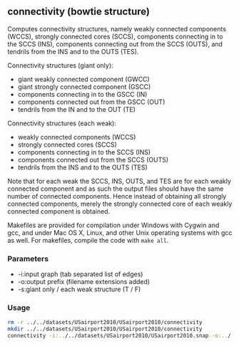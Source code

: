 connectivity (bowtie structure)
-------------------------------

Computes connectivity structures, namely weakly connected components (WCCS),
strongly connected cores (SCCS), components connecting in to the SCCS
(INS), components connecting out from the SCCS (OUTS), and tendrils from the
INS and to the OUTS (TES).

Connectivity structures (giant only):

  - giant weakly connected component (GWCC)
  - giant strongly connected component (GSCC)
  - components connecting in to the GSCC (IN)
  - components connected out from the GSCC (OUT)
  - tendrils from the IN and to the OUT (TE)

Connectivity structures (each weak):

  - weakly connected components (WCCS)
  - strongly connected cores (SCCS)
  - components connecting in to the SCCS (INS)
  - components connected out from the SCCS (OUTS)
  - tendrils from the INS and to the OUTS (TES)

Note that for each weak the SCCS, INS, OUTS, and TES are for each weakly
connected component and as such the output files should have the same
number of connected components. Hence instead of obtaining all strongly
connected components, merely the strongly connected core of each weakly
connected component is obtained.

Makefiles are provided for compilation under Windows with Cygwin and gcc,
and under Mac OS X, Linux, and other Unix operating systems with gcc as
well. For makefiles, compile the code with `make all`.

### Parameters ###

  - -i:input graph (tab separated list of edges)
  - -o:output prefix (filename extensions added)
  - -s:giant only / each weak structure (T / F)

### Usage ###

```bash
rm -r ../../datasets/USairport2010/USairport2010/connectivity
mkdir ../../datasets/USairport2010/USairport2010/connectivity
connectivity -i:../../datasets/USairport2010/USairport2010.snap -o:../../datasets/USairport2010/connectivity/USairport2010 -c:F
```